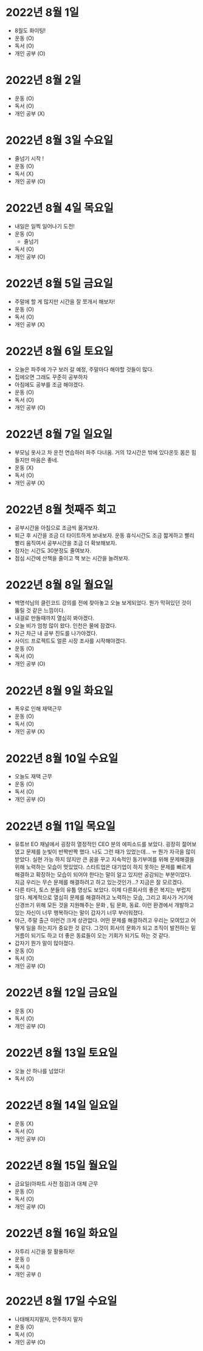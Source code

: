 # 2022년 8월 1일 

- 8월도 화이팅!
- 운동 (O)
- 독서 (O)
- 개인 공부 (O)

# 2022년 8월 2일 

- 운동 (O)
- 독서 (O)
- 개인 공부 (X)

# 2022년 8월 3일 수요일 

- 줄넘기 시작 ! 
- 운동 (O)
- 독서 (X)
- 개인 공부 (O)

# 2022년 8월 4일 목요일 


- 내일은 일찍 일어나기 도전!
- 운동 (O)
  - 줄넘기 
- 독서 (O)
- 개인 공부 (O)

# 2022년 8월 5일 금요일 

- 주말에 할 게 많지만 시간을 잘 쪼개서 해보자!
- 운동 (O)
- 독서 (O)
- 개인 공부 (X)

# 2022년 8월 6일 토요일 

- 오늘은 파주에 가구 보러 갈 예정, 주말마다 해야할 것들이 많다. 
- 집에오면 그래도 꾸준히 공부하자
- 아침에도 공부를 조금 해야겠다. 
- 운동 (O)
- 독서 (O)
- 개인 공부 (O)

# 2022년 8월 7일 일요일 

- 부모님 옷사고 차 운전 연습하러 파주 다녀옴. 거의 12시간은 밖에 있다온듯 몸은 힘들지만 마음은 좋네.
- 운동 (X)
- 독서 (O)
- 개인 공부 (X)

# 2022년 8월 첫째주 회고

- 공부시간을 아침으로 조금씩 옮겨보자. 
- 퇴근 후 시간을 조금 더 타이트하게 보내보자. 운동 휴식시간도 조금 짧게하고 빨리 빨리 움직여서 공부시간을 조금 더 확보해보자.
- 잠자는 시간도 30분정도 줄여보자.
- 점심 시간에 산책을 줄이고 책 보는 시간을 늘려보자.

# 2022년 8월 8일 월요일 

- 백명석님의 클린코드 강의를 전에 찾아놓고 오늘 보게되었다. 뭔가 막혀있던 것이 뚫릴 것 같은 느낌이다. 
- 내걸로 만들때까지 열심히 봐야겠다. 
- 오늘 비가 엄청 많이 왔다. 인천은 물에 잠겼다. 
- 차근 차근 내 공부 진도를 나가야겠다. 
- 사이드 프로젝트도 얼른 시장 조사를 시작해야겠다. 
- 운동 (O)
- 독서 (O)
- 개인 공부 (O)

# 2022년 8월 9일 화요일 

- 폭우로 인해 재택근무
- 운동 (O)
- 독서 (O)
- 개인 공부 (X)

# 2022년 8월 10일 수요일 

- 오늘도 재택 근무
- 운동 (O)
- 독서 (O)
- 개인 공부 (O)

# 2022년 8월 11일 목요일 

- 유튜브 EO 채널에서 굉장히 열정적인 CEO 분의 에피소드를 보았다. 굉장히 젊어보였고 문제를 눈빛이 반짝반짝 했다. 
나도 그런 때가 있었는데... ㅠ 뭔가 자극을 많이 받았다. 실현 가능 하지 않지만 큰 꿈을 꾸고 지속적인 동기부여를 위해 
문제해결을 위해 노력하는 모습이 멋있었다. 스타트업은 대기업이 하지 못하는 문제를 빠르게 해결하고 확장하는 모습이 되어야 한다는 말이 알고 있지만 
공감되는 부분이었다. 지금 우리는 무슨 문제를 해결하려고 하고 있는것인가...? 지금은 잘 모르겠다. 
- 다른 타다, 토스 분들의 유툽 영상도 보았다. 이제 다른회사의 좋은 복지는 부럽지 않다. 체계적으로 열심히 문제를 해결하려고 노력하는 모습, 그리고 회사가 거기에 신경쓰기 위해 모든 것을 지원해주는 문화
, 팀 문화, 동료. 이런 환경에서 개발하고 있는 자신이 너무 행복하다는 말이 갑자기 너무 부러워졌다.  
- 야근, 주말 출근 이런건 크게 상관없다. 어떤 문제를 해결하려고 우리는 모여있고 어떻게 일을 하는지가 중요한 것 같다. 그것이 회사의 문화가 되고 조직이 발전하는
밑거름이 되기도 하고 더 좋은 동료들이 오는 기회가 되기도 하는 것 같다. 
- 갑자기 뭔가 말이 많아졌다. 
- 운동 (O)
- 독서 (O)
- 개인 공부 (O)

# 2022년 8월 12일 금요일 

- 운동 (X)
- 독서 (O)
- 개인 공부 (O)

# 2022년 8월 13일 토요일 

- 오늘 산 하나를 넘었다!
- 독서 (O)

# 2022년 8월 14일 일요일 

- 운동 (X)
- 독서 (O)
- 개인 공부 (O)

# 2022년 8월 15일 월요일 

- 금요일(아파트 사전 점검)과 대체 근무
- 운동 (O)
- 독서 (O)
- 개인 공부 (O)

# 2022년 8월 16일 화요일 

- 자투리 시간을 잘 활용하자!
- 운동 ()
- 독서 ()
- 개인 공부 ()


# 2022년 8월 17일 수요일 

- 나태해지지말자, 안주하지 말자
- 운동 (O)
- 독서 (O)
- 개인 공부 (O)